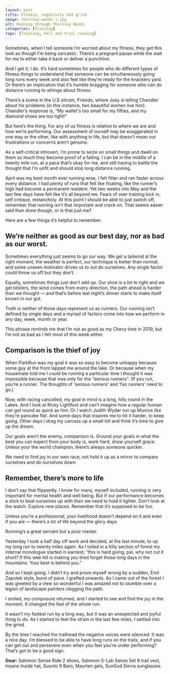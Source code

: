 ```yaml
---
layout: post
title: Fitness, negativity and grind
image: thornley-woods-1.jpg
alt: Running through Thornley Woods
categories: [Training]
tags: [Training, Fell and trail running]
---
```


Sometimes, when I tell someone I’m worried about my fitness, they get this look as though I’m being sarcastic. There’s a pregnant pause while the wait for me to either take it back or deliver a punchline. 

And I get it, I do. It’s hard sometimes for people who do different types of fitness things to understand that someone can be simultaneously going long runs every week and also feel like they’re ready for the knackers yard. Or there’s an implication that it’s humble bragging for someone who can do distance running to whinge about fitness. 

There’s a scene in the U.S sitcom, Friends, where Joey is telling Chandler about his problems (in this instance, two beautiful women live him). Chandler’s response is, “My wallet's too small for my fifties, and my diamond shoes are too tight!“

But here’s the thing. For any of us fitness is relative to where we are and how we’re performing. Our assessment of ourself may be exaggerated in one way or the other, like with anything in life, but that doesn’t mean our frustrations or concerns aren’t genuine. 

As a self-critical introvert, I’m prone to seize on small things and dwell on them so much they become proof of a failing. I can be in the middle of a twenty mile run, at a pace that’s okay for me, and still having to battle the thought that I’m unfit and should stop long distance running.

April was my best month ever running wise, I felt fitter and ran faster across every distance. I had plenty of runs that felt like floating, like the runner’s high had become a permanent resident. Yet two weeks into May and the last few days have felt like it’s all beyond me. Fears of over training kick in, self critique, melancholy. At this point I should be able to just switch off, remember that running isn’t that important and crack on. That seems easier said than done though, or is that just me?

Here are a few things it’s helpful to remember:

## We’re neither as good as our best day, nor as bad as our worst.

Sometimes everything just seems to go our way. We get a tailwind at the right moment, the weather is perfect, our technique is better than normal, and some unseen motivator drives us to out do ourselves. Any single factor could throw us off but they don’t.

Equally, sometimes things just don’t add up. Our shoe is a bit to tight and we get blisters, the wind comes from every direction, the path ahead is harder than we thought — and that’s before last night’s dinner starts to make itself known in our gut.

Truth is neither of those days represent us as runners. Our running isn’t defined by single days and a myriad of factors come into how we perform in any day, week, month or year.

This phrase reminds me that I’m not as good as my Chevy time in 2019, but I’m not as bad as I felt most of this week either.

## Comparison is the thief of joy

When ParkRun was my goal it was so easy to become unhappy because some guy at the front lapped me around the lake. Or because when my housemate told me I could be running a particular time I thought it was impossible because that was only for the “serious runners”. (If you run, you’re a runner. The thoughts of ‘serious runners’ and ‘fun runners’ need to go.)

Now, with racing cancelled, my goal in mind is a long, hilly round in the Lakes. And I look at Ricky Lightfoot and can’t imagine how a regular human can get round as quick as him. Or I watch Judith Wyder run up Munros like they’re pancake flat. And some days that inspires me to hit it harder, to keep going. Other days I drag my carcass up a small hill and think it’s time to give up the dream.

Our goals aren’t the enemy, comparison is. Ground your goals in what the best you can expect from your body is, work hard, show yourself grace.  Unless your the world champion, there’s  always someone quicker.

We need to find joy in our own race, not hold it up as a mirror to compare ourselves and do ourselves down.

## Remember, there’s more to life

I don’t say that flippantly. I know for many, myself included, running is very important for mental health and well being. But if our performance becomes a stick to beat ourselves up with then we need to hold it lighter. Don’t look at the watch. Explore new places. Remember that it’s supposed to be fun. 

Unless you’re a professional, your livelihood doesn’t depend on it and even if you are — there’s a lot of life beyond the glory days.

Running’s a great servant but a poor master.

Yesterday I took a half day off work and decided, at the last minute, to up my long run to twenty miles again. As I toiled in a hilly section of forest my internal monologue started in earnest; “this is hard going, pal, why not cut it short? If this wee hill is making you tired forget those long days in the mountains. Your best is behind you.”

And so I kept going. I didn’t try and prove myself wrong by a sudden, Emil Zapotek style, burst of pace. I grafted onwards. As I came out of the forest I was greeted by a view so wonderful I was amazed not to stumble over a legion of landscape painters clogging the path. 

I smiled, my composure returned, and I started to see and find the joy in the moment. It changed the feel of the whole run.

It wasn’t my fastest run by a long way, but it was an unexpected and joyful thing to do. As I started to feel the strain in the last few miles, I settled into the grind. 

By the time I reached the trailhead the negative voices were silenced. It was a nice day, I’m blessed to be able to have long runs on the trails, and if you can get out and persevere even when you feel you’re under performing? That’s got to be a good sign. 

**Gear:** Salomon Sense Ride 2 shoes, Salomon S-Lab Sense Set 8 trail vest, Insane Inside hat, Suunto 9 Baro, Maurten gels, SunGod Sierra sunglasses.

